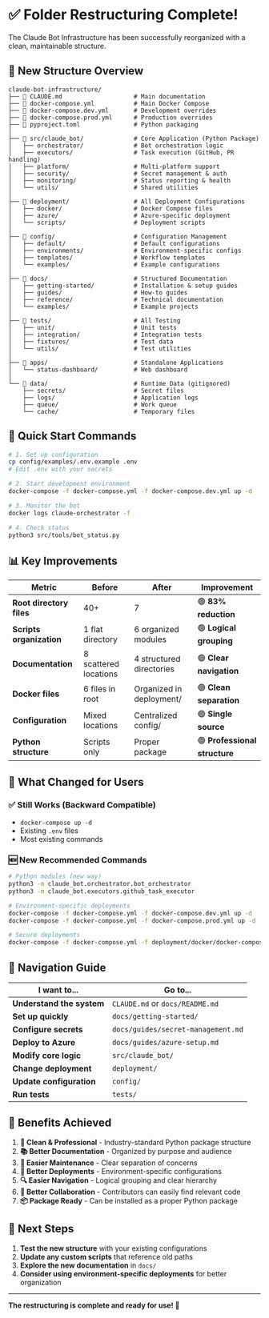 # ✅ Folder Restructuring Complete!

The Claude Bot Infrastructure has been successfully reorganized with a clean, maintainable structure.

## 🎯 **New Structure Overview**

```
claude-bot-infrastructure/
├── 📄 CLAUDE.md                    # Main documentation
├── 📄 docker-compose.yml           # Main Docker Compose
├── 📄 docker-compose.dev.yml       # Development overrides
├── 📄 docker-compose.prod.yml      # Production overrides
├── 📄 pyproject.toml               # Python packaging
│
├── 📁 src/claude_bot/              # Core Application (Python Package)
│   ├── orchestrator/              # Bot orchestration logic
│   ├── executors/                 # Task execution (GitHub, PR handling)
│   ├── platform/                  # Multi-platform support
│   ├── security/                  # Secret management & auth
│   ├── monitoring/                # Status reporting & health
│   └── utils/                     # Shared utilities
│
├── 📁 deployment/                  # All Deployment Configurations
│   ├── docker/                    # Docker Compose files
│   ├── azure/                     # Azure-specific deployment
│   └── scripts/                   # Deployment scripts
│
├── 📁 config/                      # Configuration Management
│   ├── default/                   # Default configurations
│   ├── environments/              # Environment-specific configs
│   ├── templates/                 # Workflow templates
│   └── examples/                  # Example configurations
│
├── 📁 docs/                        # Structured Documentation
│   ├── getting-started/           # Installation & setup guides
│   ├── guides/                    # How-to guides
│   ├── reference/                 # Technical documentation
│   └── examples/                  # Example projects
│
├── 📁 tests/                       # All Testing
│   ├── unit/                      # Unit tests
│   ├── integration/               # Integration tests
│   ├── fixtures/                  # Test data
│   └── utils/                     # Test utilities
│
├── 📁 apps/                        # Standalone Applications
│   └── status-dashboard/          # Web dashboard
│
└── 📁 data/                        # Runtime Data (gitignored)
    ├── secrets/                   # Secret files
    ├── logs/                      # Application logs
    ├── queue/                     # Work queue
    └── cache/                     # Temporary files
```

## 🚀 **Quick Start Commands**

```bash
# 1. Set up configuration
cp config/examples/.env.example .env
# Edit .env with your secrets

# 2. Start development environment
docker-compose -f docker-compose.yml -f docker-compose.dev.yml up -d

# 3. Monitor the bot
docker logs claude-orchestrator -f

# 4. Check status
python3 src/tools/bot_status.py
```

## 📊 **Key Improvements**

| Metric | Before | After | Improvement |
|--------|--------|-------|-------------|
| **Root directory files** | 40+ | 7 | 🟢 **83% reduction** |
| **Scripts organization** | 1 flat directory | 6 organized modules | 🟢 **Logical grouping** |
| **Documentation** | 8 scattered locations | 4 structured directories | 🟢 **Clear navigation** |
| **Docker files** | 6 files in root | Organized in deployment/ | 🟢 **Clean separation** |
| **Configuration** | Mixed locations | Centralized config/ | 🟢 **Single source** |
| **Python structure** | Scripts only | Proper package | 🟢 **Professional structure** |

## 🔧 **What Changed for Users**

### **✅ Still Works (Backward Compatible)**
- `docker-compose up -d` 
- Existing `.env` files
- Most existing commands

### **🆕 New Recommended Commands**
```bash
# Python modules (new way)
python3 -m claude_bot.orchestrator.bot_orchestrator
python3 -m claude_bot.executors.github_task_executor

# Environment-specific deployments
docker-compose -f docker-compose.yml -f docker-compose.dev.yml up -d   # Development
docker-compose -f docker-compose.yml -f docker-compose.prod.yml up -d  # Production

# Secure deployments
docker-compose -f docker-compose.yml -f deployment/docker/docker-compose.secure.yml up -d
```

## 📖 **Navigation Guide**

| **I want to...** | **Go to...** |
|-------------------|--------------|
| **Understand the system** | `CLAUDE.md` or `docs/README.md` |
| **Set up quickly** | `docs/getting-started/` |
| **Configure secrets** | `docs/guides/secret-management.md` |
| **Deploy to Azure** | `docs/guides/azure-setup.md` |
| **Modify core logic** | `src/claude_bot/` |
| **Change deployment** | `deployment/` |
| **Update configuration** | `config/` |
| **Run tests** | `tests/` |

## 🎉 **Benefits Achieved**

1. **🧹 Clean & Professional** - Industry-standard Python package structure
2. **📚 Better Documentation** - Organized by purpose and audience  
3. **🔧 Easier Maintenance** - Clear separation of concerns
4. **🚀 Better Deployments** - Environment-specific configurations
5. **🔍 Easier Navigation** - Logical grouping and clear hierarchy
6. **🤝 Better Collaboration** - Contributors can easily find relevant code
7. **📦 Package Ready** - Can be installed as a proper Python package

## 🎯 **Next Steps**

1. **Test the new structure** with your existing configurations
2. **Update any custom scripts** that reference old paths  
3. **Explore the new documentation** in `docs/`
4. **Consider using environment-specific deployments** for better organization

---

**The restructuring is complete and ready for use! 🚀**